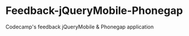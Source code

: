 Feedback-jQueryMobile-Phonegap
==============================

Codecamp's feedback jQueryMobile &amp; Phonegap application
